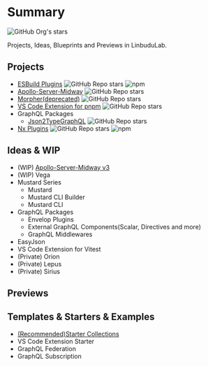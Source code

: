 # Summary

![GitHub Org's stars](https://img.shields.io/github/stars/LinbuduLab?style=social)

Projects, Ideas, Blueprints and Previews in LinbuduLab.

## Projects

- [ESBuild Plugins](https://nx-plugins.netlify.app/derived/esbuild.html) ![GitHub Repo stars](https://img.shields.io/github/stars/LinbuduLab/nx-plugins?style=social) ![npm](https://img.shields.io/npm/dw/esbuild-plugin-copy)
- [Apollo-Server-Midway](https://github.com/LinbuduLab/apollo-server-midway) ![GitHub Repo stars](https://img.shields.io/github/stars/LinbuduLab/Apollo-Server-Midway?style=social)
- [Morpher(deprecated)](https://github.com/LinbuduLab/morpher) ![GitHub Repo stars](https://img.shields.io/github/stars/LinbuduLab/Morpher?style=social)
- [VS Code Extension for pnpm](https://github.com/LinbuduLab/pnpm-vscode-helper) ![GitHub Repo stars](https://img.shields.io/github/stars/LinbuduLab/pnpm-vscode-helper?style=social)
- GraphQL Packages
  - [Json2TypeGraphQL](https://github.com/LinbuduLab/json-to-type-graphql) ![GitHub Repo stars](https://img.shields.io/github/stars/LinbuduLab/json-to-type-graphql?style=social)
- [Nx Plugins](https://github.com/LinbuduLab/nx-plugins) ![GitHub Repo stars](https://img.shields.io/github/stars/LinbuduLab/nx-plugins?style=social) ![npm](https://img.shields.io/npm/dw/nx-plugin-vite)


## Ideas & WIP

- (WIP) [Apollo-Server-Midway v3](https://github.com/LinbuduLab/apollo-server-midway-v3)
- (WIP) Vega
- Mustard Series
  - Mustard
  - Mustard CLI Builder
  - Mustard CLI
- GraphQL Packages
  - Envelop Plugins
  - External GraphQL Components(Scalar, Directives and more)
  - GraphQL Middlewares
- EasyJson
- VS Code Extension for Vitest
- (Private) Orion
- (Private) Lepus
- (Private) Sirius

## Previews

## Templates & Starters & Examples

- [(Recommended)Starter Collections](https://github.com/LinbuduLab/starter-collections)
- VS Code Extension Starter
- GraphQL Federation
- GraphQL Subscription
